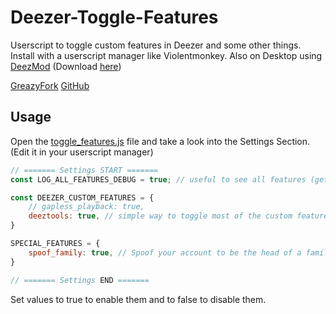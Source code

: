 # Deezer-Toggle-Features
Userscript to toggle custom features in Deezer and some other things. Install with a userscript manager like Violentmonkey.
Also on Desktop using [DeezMod](https://github.com/bertigert/DeezMod) (Download [here](https://github.com/bertigert/DeezMod/tree/main/plugins/toggle_features))

[GreazyFork](https://greasyfork.org/en/scripts/533942-toggle-features)
[GitHub](https://github.com/bertigert/Deezer-Toggle-Features)


## Usage
Open the [toggle_features.js](https://github.com/bertigert/Deezer-Toggle-Features/blob/main/toggle_features.js) file and take a look into the Settings Section. (Edit it in your userscript manager)

```js
// ======= Settings START =======  
const LOG_ALL_FEATURES_DEBUG = true; // useful to see all features (gets logged in the (dev tools) console, use https://github.com/bertigert/DeezMod/blob/main/plugins/enable_dev_mode.js to view)

const DEEZER_CUSTOM_FEATURES = {
    // gapless_playback: true,
    deeztools: true, // simple way to toggle most of the custom features
}

SPECIAL_FEATURES = {
    spoof_family: true, // Spoof your account to be the head of a family plan, opening up more features for you. (e.g. linking to last.fm)
}

// ======= Settings END =======
```
Set values to true to enable them and to false to disable them.
